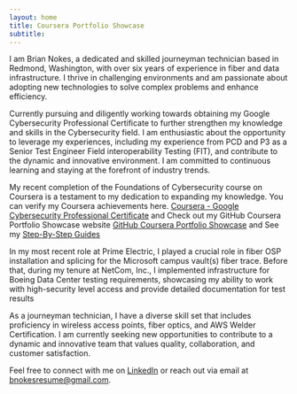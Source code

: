 ```yaml
---
layout: home
title: Coursera Portfolio Showcase
subtitle: 
---
```

I am Brian Nokes, a dedicated and skilled journeyman technician based in Redmond, Washington, with over six years of experience in fiber and data infrastructure. I thrive in challenging environments and am passionate about adopting new technologies to solve complex problems and enhance efficiency.

Currently pursuing and diligently working towards obtaining my Google Cybersecurity Professional Certificate to further strengthen my knowledge and skills in the Cybersecurity field. I am enthusiastic about the opportunity to leverage my experiences, including my experience from PCD and P3 as a Senior Test Engineer Field interoperability Testing (FIT), and contribute to the dynamic and innovative environment. I am committed to continuous learning and staying at the forefront of industry trends. 

My recent completion of the Foundations of Cybersecurity course on Coursera is a testament to my dedication to expanding my knowledge. You can verify my Coursera achievements here. [Coursera - Google Cybersecurity Professional Certificate](https://coursera.org/verify/AQM35Z3XBGM2) and Check out my GitHub Coursera Portfolio Showcase website [GitHub Coursera Portfolio Showcase](https://briannokes.github.io/Coursera/) and See my [Step-By-Step Guides](https://briannokes.github.io/Step-by-Step-Guides/)

In my most recent role at Prime Electric, I played a crucial role in fiber OSP installation and splicing for the Microsoft campus vault(s) fiber trace. Before that, during my tenure at NetCom, Inc., I implemented infrastructure for Boeing Data Center testing requirements, showcasing my ability to work with high-security level access and provide detailed documentation for test results

As a journeyman technician, I have a diverse skill set that includes proficiency in wireless access points, fiber optics, and AWS Welder Certification. I am currently seeking new opportunities to contribute to a dynamic and innovative team that values quality, collaboration, and customer satisfaction.

Feel free to connect with me on [LinkedIn](https://chat.openai.com/c/linkedin.com/in/brian-n-20162377) or reach out via email at bnokesresume@gmail.com.
